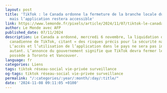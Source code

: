 ```yaml
---
layout: post
title: 'TikTok : le Canada ordonne la fermeture de la branche locale du réseau social,
  mais l’application restera accessible'
link: https://www.lemonde.fr/pixels/article/2024/11/07/tiktok-le-canada-ordonne-la-fermeture-de-la-branche-locale-du-reseau-social-mais-l-application-restera-accessible_6380558_4408996.html
author: Le Monde avec AFP
published_date: 07/11/2024
description: Le Canada a ordonné, mercredi 6 novembre, la liquidation de la branche
  canadienne de TikTok, citant « des risques précis pour la sécurité nationale ».
  L’accès et l’utilisation de l’application dans le pays ne sera pas interdit pour
  autant. L’annonce du gouvernement signifie que TikTok devra fermer les bureaux qu’il
  possède à Toronto et Vancouver.
language: fr
categories: Liens
tags: tiktok réseau-social vie-privée surveillance
og-tags: tiktok réseau-social vie-privée surveillance
permalink: "/:categories/:year/:month/:day/:title/"
date: '2024-11-08 09:11:05 +0100'
---
```

